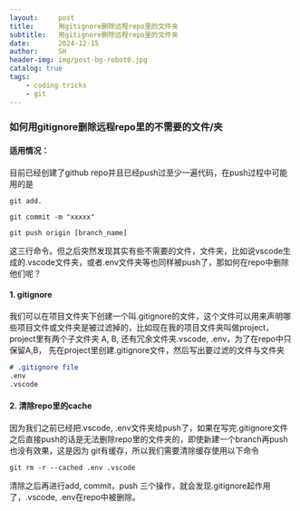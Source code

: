 ```yaml
---
layout:     post
title:      用gitignore删除远程repo里的文件夹 
subtitle:   用gitignore删除远程repo里的文件夹
date:       2024-12-15
author:     SH
header-img: img/post-bg-robot0.jpg
catalog: true
tags:
    - coding tricks
    - git
---
```



### 如何用gitignore删除远程repo里的不需要的文件/夹

#### 适用情况：
目前已经创建了github repo并且已经push过至少一遍代码，在push过程中可能用的是
```
git add.
```
```
git commit -m "xxxxx"
```
```
git push origin [branch_name]
```
这三行命令。但之后突然发现其实有些不需要的文件，文件夹，比如说vscode生成的.vscode文件夹，或者.env文件夹等也同样被push了，那如何在repo中删除他们呢？

#### 1. gitignore
我们可以在项目文件夹下创建一个叫.gitignore的文件，这个文件可以用来声明哪些项目文件或文件夹是被过滤掉的，比如现在我的项目文件夹叫做project， project里有两个子文件夹
A, B, 还有冗余文件夹.vscode, .env，为了在repo中只保留A,B， 先在project里创建.gitignore文件，然后写出要过滤的文件与文件夹

```markdown
# .gitignore file
.env
.vscode
```

#### 2. 清除repo里的cache
因为我们之前已经把.vscode, .env文件夹给push了，如果在写完.gitignore文件之后直接push的话是无法删除repo里的文件夹的，即使新建一个branch再push也没有效果，这是因为
git有缓存，所以我们需要清除缓存使用以下命令
```
git rm -r --cached .env .vscode
```
清除之后再进行add, commit，push 三个操作，就会发现.gitignore起作用了，.vscode, .env在repo中被删除。

